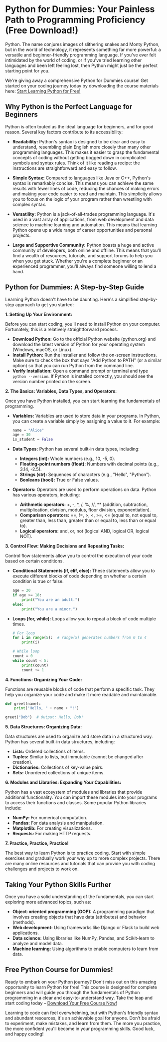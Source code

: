 # Python for Dummies: Your Painless Path to Programming Proficiency (Free Download!)

Python. The name conjures images of slithering snakes and Monty Python, but in the world of technology, it represents something far more powerful: a versatile and beginner-friendly programming language. If you've ever felt intimidated by the world of coding, or if you've tried learning other languages and been left feeling lost, then Python might just be the perfect starting point for you.

We're giving away a comprehensive Python for Dummies course! Get started on your coding journey today by downloading the course materials here: [Start Learning Python for Free!](https://udemywork.com/python-for-dummies)

## Why Python is the Perfect Language for Beginners

Python is often touted as the ideal language for beginners, and for good reason. Several key factors contribute to its accessibility:

*   **Readability:** Python's syntax is designed to be clear and easy to understand, resembling plain English more closely than many other programming languages. This makes it easier to grasp the fundamental concepts of coding without getting bogged down in complicated symbols and syntax rules. Think of it like reading a recipe: the instructions are straightforward and easy to follow.

*   **Simple Syntax:** Compared to languages like Java or C++, Python's syntax is remarkably concise. This means you can achieve the same results with fewer lines of code, reducing the chances of making errors and making your code easier to read and maintain. This simplicity allows you to focus on the logic of your program rather than wrestling with complex syntax.

*   **Versatility:** Python is a jack-of-all-trades programming language. It's used in a vast array of applications, from web development and data science to machine learning and automation. This means that learning Python opens up a wide range of career opportunities and personal projects.

*   **Large and Supportive Community:** Python boasts a huge and active community of developers, both online and offline. This means that you'll find a wealth of resources, tutorials, and support forums to help you when you get stuck. Whether you're a complete beginner or an experienced programmer, you'll always find someone willing to lend a hand.

## Python for Dummies: A Step-by-Step Guide

Learning Python doesn't have to be daunting. Here's a simplified step-by-step approach to get you started:

**1. Setting Up Your Environment:**

Before you can start coding, you'll need to install Python on your computer. Fortunately, this is a relatively straightforward process.

*   **Download Python:** Go to the official Python website (python.org) and download the latest version of Python for your operating system (Windows, macOS, or Linux).
*   **Install Python:** Run the installer and follow the on-screen instructions. Make sure to check the box that says "Add Python to PATH" (or a similar option) so that you can run Python from the command line.
*   **Verify Installation:** Open a command prompt or terminal and type `python --version`. If Python is installed correctly, you should see the version number printed on the screen.

**2. The Basics: Variables, Data Types, and Operators:**

Once you have Python installed, you can start learning the fundamentals of programming.

*   **Variables:** Variables are used to store data in your programs. In Python, you can create a variable simply by assigning a value to it. For example:

    ```python
    name = "Alice"
    age = 30
    is_student = False
    ```

*   **Data Types:** Python has several built-in data types, including:

    *   **Integers (int):** Whole numbers (e.g., 10, -5, 0).
    *   **Floating-point numbers (float):** Numbers with decimal points (e.g., 3.14, -2.5).
    *   **Strings (str):** Sequences of characters (e.g., "Hello", "Python").
    *   **Booleans (bool):** True or False values.

*   **Operators:** Operators are used to perform operations on data. Python has various operators, including:

    *   **Arithmetic operators:** +, -, *, /, %, //, \*\* (addition, subtraction, multiplication, division, modulus, floor division, exponentiation).
    *   **Comparison operators:** ==, !=, >, <, >=, <= (equal to, not equal to, greater than, less than, greater than or equal to, less than or equal to).
    *   **Logical operators:** and, or, not (logical AND, logical OR, logical NOT).

**3. Control Flow: Making Decisions and Repeating Tasks:**

Control flow statements allow you to control the execution of your code based on certain conditions.

*   **Conditional Statements (if, elif, else):** These statements allow you to execute different blocks of code depending on whether a certain condition is true or false.

    ```python
    age = 20
    if age >= 18:
        print("You are an adult.")
    else:
        print("You are a minor.")
    ```

*   **Loops (for, while):** Loops allow you to repeat a block of code multiple times.

    ```python
    # For loop
    for i in range(5):  # range(5) generates numbers from 0 to 4
        print(i)

    # While loop
    count = 0
    while count < 5:
        print(count)
        count += 1
    ```

**4. Functions: Organizing Your Code:**

Functions are reusable blocks of code that perform a specific task. They help you organize your code and make it more readable and maintainable.

```python
def greet(name):
    print("Hello, " + name + "!")

greet("Bob")  # Output: Hello, Bob!
```

**5. Data Structures: Organizing Data:**

Data structures are used to organize and store data in a structured way. Python has several built-in data structures, including:

*   **Lists:** Ordered collections of items.
*   **Tuples:** Similar to lists, but immutable (cannot be changed after creation).
*   **Dictionaries:** Collections of key-value pairs.
*   **Sets:** Unordered collections of unique items.

**6. Modules and Libraries: Expanding Your Capabilities:**

Python has a vast ecosystem of modules and libraries that provide additional functionality. You can import these modules into your programs to access their functions and classes. Some popular Python libraries include:

*   **NumPy:** For numerical computation.
*   **Pandas:** For data analysis and manipulation.
*   **Matplotlib:** For creating visualizations.
*   **Requests:** For making HTTP requests.

**7. Practice, Practice, Practice!**

The best way to learn Python is to practice coding. Start with simple exercises and gradually work your way up to more complex projects. There are many online resources and tutorials that can provide you with coding challenges and projects to work on.

## Taking Your Python Skills Further

Once you have a solid understanding of the fundamentals, you can start exploring more advanced topics, such as:

*   **Object-oriented programming (OOP):** A programming paradigm that involves creating objects that have data (attributes) and behavior (methods).
*   **Web development:** Using frameworks like Django or Flask to build web applications.
*   **Data science:** Using libraries like NumPy, Pandas, and Scikit-learn to analyze and model data.
*   **Machine learning:** Using algorithms to enable computers to learn from data.

## Free Python Course for Dummies!

Ready to embark on your Python journey? Don't miss out on this amazing opportunity to learn Python for free! This course is designed for complete beginners and will guide you through the fundamentals of Python programming in a clear and easy-to-understand way. Take the leap and start coding today – [Download Your Free Course Now!](https://udemywork.com/python-for-dummies)

Learning to code can feel overwhelming, but with Python's friendly syntax and abundant resources, it's an achievable goal for anyone. Don't be afraid to experiment, make mistakes, and learn from them. The more you practice, the more confident you'll become in your programming skills. Good luck, and happy coding!
